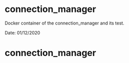 # connection_manager
Docker container of the connection_manager and its test.

Date: 01/12/2020


# connection_manager
